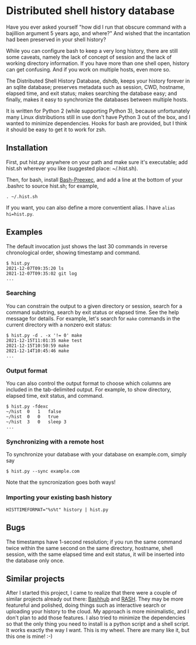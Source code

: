 # Distributed shell history database

Have you ever asked yourself "how did I run that obscure command with a
bajillion argument 5 years ago, and where?" And wished that the incantation
had been preserved in your shell history?

While you can configure bash to keep a very long history, there are still some
caveats, namely the lack of concept of session and the lack of working
directory information. If you have more than one shell open, history can get
confusing. And if you work on multiple hosts, even more so.

The Distributed Shell History Database, dshdb, keeps your history forever in an
sqlite database; preserves metadata such as session, CWD, hostname, elapsed
time, and exit status; makes searching the database easy; and finally, makes it
easy to synchronize the databases between multiple hosts.

It is written for Python 2 (while supporting Python 3), because unfortunately
many Linux distributions still in use don't have Python 3 out of the box, and I
wanted to minimize dependencies. Hooks for bash are provided, but I think it
should be easy to get it to work for zsh.

## Installation

First, put hist.py anywhere on your path and make sure it's executable; add
hist.sh wherever you like (suggested place: ~/.hist.sh).

Then, for bash, install
[Bash-Preexec](https://github.com/rcaloras/bash-preexec), and add a line at
the bottom of your .bashrc to source hist.sh; for example,

```
. ~/.hist.sh
```

If you want, you can also define a more conventient alias. I have `alias
hi=hist.py`.

## Examples

The default invocation just shows the last 30 commands in reverse chronological
order, showing timestamp and command.

```
$ hist.py
2021-12-07T09:35:20	ls
2021-12-07T09:35:02	git log
...
```

### Searching

You can constrain the output to a given directory or session, search for a
command substring, search by exit status or elapsed time. See the help message
for details. For example, let's search for `make` commands in the current
directory with a nonzero exit status:

```
$ hist.py -d . -x '!= 0' make
2021-12-15T11:01:35	make test
2021-12-15T10:50:59	make
2021-12-14T10:45:46	make
...
```

### Output format

You can also control the output format to choose which columns are included in
the tab-delimited output. For example, to show directory, elapsed time, exit
status, and command.

```
$ hist.py -fdexc
~/hist	0	1	false
~/hist	0	0	true
~/hist	3	0	sleep 3
...
```

### Synchronizing with a remote host

To synchronize your database with your database on example.com, simply say

```
$ hist.py --sync example.com
```

Note that the syncronization goes both ways!

### Importing your existing bash history

```
HISTTIMEFORMAT="%s%t" history | hist.py
```

## Bugs

The timestamps have 1-second resolution; if you run the same command twice
within the same second on the same directory, hostname, shell session, with the
same elapsed time and exit status, it will be inserted into the database only
once.

## Similar projects

After I started this project, I came to realize that there were a couple of
similar projects already out there:
[Bashhub](https://github.com/rcaloras/bashhub-client) and
[RASH](https://github.com/tkf/rash). They may be more featureful and polished,
doing things such as interactive search or uploading your history to the cloud.
My approach is more minimalistic, and I don't plan to add those features. I
also tried to minimize the dependencies so that the only thing you need to
install is a python script and a shell script. It works exactly the way I want.
This is my wheel. There are many like it, but this one is mine! :-)
